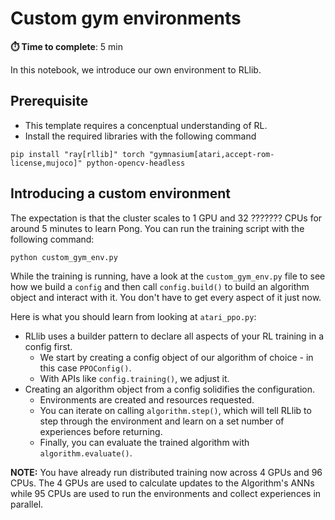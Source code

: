 # Custom gym environments

**⏱️ Time to complete**: 5 min

In this notebook, we introduce our own environment to RLlib.

## Prerequisite
- This template requires a concenptual understanding of RL.
- Install the required libraries with the following command
```shell
pip install "ray[rllib]" torch "gymnasium[atari,accept-rom-license,mujoco]" python-opencv-headless
```

## Introducing a custom environment

The expectation is that the cluster scales to 1 GPU and 32 ??????? CPUs for around 5 minutes to learn Pong.
You can run the training script with the following command:

```shell
python custom_gym_env.py
```

While the training is running, have a look at the `custom_gym_env.py` file to see how we build a `config` and then call `config.build()` to build an algorithm object and interact with it. You don't have to get every aspect of it just now.

Here is what you should learn from looking at `atari_ppo.py`:
- RLlib uses a builder pattern to declare all aspects of your RL training in a config first. 
    - We start by creating a config object of our algorithm of choice - in this case `PPOConfig()`. 
    - With APIs like `config.training()`, we adjust it.
- Creating an algorithm object from a config solidifies the configuration.
    - Environments are created and resources requested.
    - You can iterate on calling `algorithm.step()`, which will tell RLlib to step through the environment and learn on a set number of experiences before returning.
    - Finally, you can evaluate the trained algorithm with `algorithm.evaluate()`.

**NOTE:** You have already run distributed training now across 4 GPUs and 96 CPUs.
The 4 GPUs are used to calculate updates to the Algorithm's ANNs while 95 CPUs are used to run the environments and collect experiences in parallel.